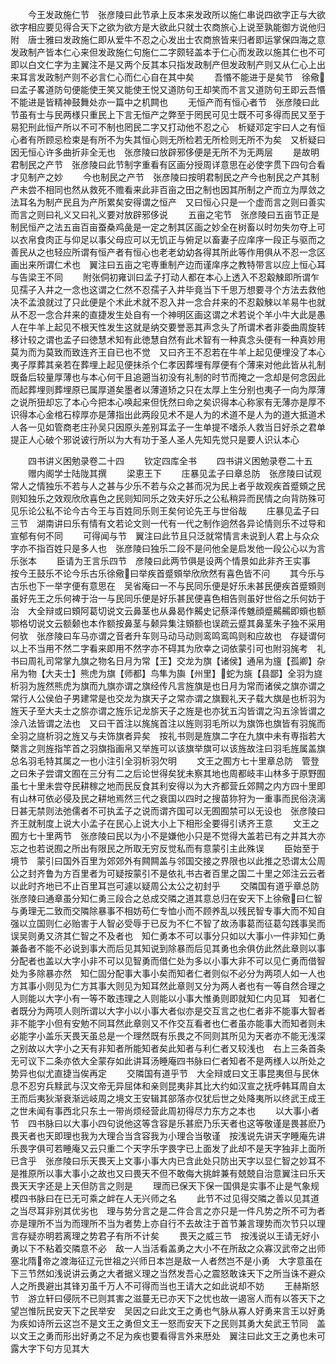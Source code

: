 <!-- { "loadSidebar": true } -->
　　今王发政施仁节　张彦陵曰此节承上反本来发政所以施仁串说四欲字正与大欲欲字相应要见得合天下之欲为欲方是大欲此只就士农商旅心上说至孰能御方说他归附　唐士雅曰发政施仁即从爱牛不忍之心发出士农商旅皆来归者即运掌保四海之意　发政制产皆本仁心来但发政施仁句施仁二字颇轻盖本于仁心而发政以施其仁也不可即以白文仁字为主翼注不是又两个反其本只指发政制产但发政制产则又从仁心上出来耳言发政制产则不必言仁心而仁心自在其中矣
　　吾惽不能进于是矣节　徐儆曰孟子畧道防句便能使王笑又能使王悦又道防句王却笑而不言又道防句王即云吾惽不能进是皆精神鼓舞处亦一篇中之机闗也
　　无恒产而有恒心者节　张彦陵曰此节虽有士与民两様只重民上下言无恒产之弊至于罔民可见士既不可多得而民又至于易犯刑此恒产所以不可不制也罔民二字又打动他不忍之心　析疑邓定宇曰人之有恒心者有所顾忌检束是有所不为失其恒心则无所检若无所检则无所不为矣　又析疑曰因无恒心许多曲折非全无也　张彦陵曰放辟邪侈便是无所不为无两层
　　是故明君制民之产节　张彦陵曰此节制字重看有区画分授周详意思在必使字贯下四句合看才见制产之妙
　　今也制民之产节　张彦陵曰按明君制民之产今也制民之产其制产未尝不相同也然从救死不赡看来此非百亩之田之制也因其所制之产而立为厚敛之法耳名为制产民且为产所累矣安得谓之恒产　又曰恒心只是一个虚而言之则曰善实而言之则曰礼义又曰礼义要对放辟邪侈说
　　五亩之宅节　张彦陵曰五亩节正是制民恒产之法五亩百亩蚕桑鸡彘是一定之制其区画之妙全在树畜以时勿失勿夺上可以衣帛食肉正与仰足以事父母应可以无饥正与俯足以畜妻子应庠序一段正与驱而之善民从之也轻应所谓有恒产者有恒心也老老幼幼各得其所此等作用俱从不忍一念区画出来所谓仁术也　翼注曰五亩之宅専重制产边而谨庠序之教特带言以应上恒心耳与告梁王不同
　　附张侗初雍训曰孟子打动人都在本心上透入不忍觳觫即所谓乍见孺子入井之一念也这谓之仁然不忍孺子入井毕竟当下千思万想要寻个方法去救他决不孟浪就过了只此便是个术此术就不忍入井一念合幷来的不忍觳觫以羊易牛也就从不忍一念合幷来的直捷发生处自有一个神明区画这谓之术若说个羊小牛大此是愚人在牛羊上起见不根天性发生这就是纳交要誉恶其声念头了所谓术者非委曲周旋转移计较之谓也孟子曰徳慧术知有此徳慧自然有此术智有一种真念头便有一种真妙用莫为而为莫致而致连齐王自已也不觉　又曰齐王不忍若在牛羊上起见便埋没了本心夷子厚葬其亲若在葬埋上起见便抺杀个仁孝因葬埋有厚便有个薄来对他此皆从礼制既备后较量厚薄也与本心何干且追遡当初没有礼制的时节而掩之一念却是何念因此而起葬埋则葬埋原已属厚道矣墨者以薄道矫之只在太厚上生分别也夷子一向为厚薄之说所狃却忘了本心今把本心唤起来但怃然曰命之矣识得本心称家有无薄亦是厚不识得本心金棺石椁厚亦是薄指出此两段见术不是人为的术道不是人为的道大抵道术人各一见如管商老庄孙吴只因原头差别耳孟子一生单提不嗜杀人救当日好杀之君单提正人心破个邪说诐行所以为大有功于圣人圣人先知先觉只是要人识认本心




　　四书讲义困勉录卷二十四
　　钦定四库全书
　　四书讲义困勉录卷二十五
　　赠内阁学士陆陇其撰
　　梁恵王下
　　庄暴见孟子曰章总防　张彦陵曰试观常人之情独乐不若与人之甚与少乐不若与众之甚而况为民上者乎故观疾首蹙頞之民则知独乐之效观欣欣喜色之民则知同乐之效夫好乐之公私稍异而民情之向背防殊可见乐论公私不论今古今王与百姓同乐则王矣何论先王与世俗哉
　　庄暴见孟子曰三节　湖南讲曰乐有情有文若论文则一代有一代之制作逈然各异论情则乐不过导和宣郁有何不同
　　可得闻与节　翼注曰此节且只泛就常情言未说到人君上与众众字亦不指百姓只是多人也　张彦陵曰独乐二段不是问他全是启发他一段公心以为言乐张本
　　臣请为王言乐四节　彦陵曰此两节俱是设两个情景如此非齐王实事　按今王鼓乐不论今乐古乐徐儆曰举疾首蹙頞举欣欣然有喜色皆不问
　　其今乐与古乐也下一举字便有意思在　吴省庵曰一不与民同乐便是好乐未甚民便疾首蹙頞则虽好先王之乐何裨于治一与民同乐便是好乐甚民便喜色相告则虽好世俗之乐何妨于治　大全辩或曰頞阿葛切说文云鼻茎也从鼻曷作齃史记蔡泽传魋顔蹙齃齃即頞也额鄂格切说文云额颡也本作额按鼻茎与颡异集注頞额也误疏云蹙其鼻茎朱子独不采用何欤　张彦陵曰车马亦谓之音者升车则马动马动则鸾鸣鸾鸣则和应故也　存疑谓何以上不当用不然二字看来即用不然字亦不碍其为欣幸之词依蒙引可也附羽旄考　礼书曰周礼司常掌九旗之物名日月为常【王】交龙为旗【诸侯】通帛为旜【孤卿】杂帛为物【大夫士】熊虎为旗【师都】鸟隼为旟【州里】蛇为旐【县鄙】全羽为旞析羽为旌然熊虎为旗而九旗亦谓之旗经传凡言旌旗是也日月为常而诸侯之旗亦谓之常行人公侯伯子男建常是也交龙为旗天子之常亦谓之旗觐礼天子载大旗是也析羽为旌天子至大夫士之旂亦谓之旌乐记龙旂天子之旌是也亦犹五沟皆谓之沟五涂皆谓之涂八法皆谓之法也　又曰干首注以旄旄首注以旌则羽毛所以为旗饰也旗皆有羽旄而全羽之旞析羽之旌又与夫饰旗者异矣　按礼书则是旌旗二字在九旗中未有専指若大槩言之则旌指竿首之羽旗指画帛又举旌可以该旗举旗可以该旌故注曰羽毛旌属盖旗总名羽毛特其属之一也小注引全羽析羽欠明
　　文王之囿方七十里章总防　管登之曰朱子尝谓文囿在三分有二之后论世得矣犹未察其地也周都岐丰山林多于原野囿虽七十里未尝夺民耕稼之地而民反食其利安得以为大齐都营丘郊闗之内方四十里即有山林可依必侵及民之耕地焉然三代之衰国以四时之搜苗狝狩为一重事而民俗浇漓日甚无禁则法弛儒者不可执孟子之说而谓齐国可以无囿囿禁可以无设也　张彦陵曰齐王就制度上说大小孟子在民心上说大小上下相形全要得引诱齐王意
　　文王之囿方七十里两节　张彦陵曰民以为小不是嫌他小只是不觉得大盖若已有之并其大亦忘之也若说囿之所出有限民之所取无穷反觉私而有意蒙引主此殊误
　　臣始至于境节　蒙引曰国外百里为郊郊外有闗闗盖与邻国交接之界限也以此推之恐谓太公周公之封齐鲁为方百里者为可疑按蒙引不是依礼书古者百里之国二十里之郊注云云者以此时齐地已不止百里耳岂可遽以疑周公太公之初封乎
　　交隣国有道乎章总防　张彦陵曰通章虽分知仁勇三段合之总成交隣之道其意总归在安天下上徐儆曰仁智与勇理无二致而交隣除暴事不相妨苟仁专恤小而不顾养乱以残民智专事大而不知自强以立国则仁必贻害于人智必受辱于已反为不仁不智了故汤事葛而征葛勾践事吴而误吴则勇又济其仁智之不及者也　知仁勇本不可以事分只如以大事小一件非知仁勇兼备者不能不必说到事大而后见其知说到除暴而后见其勇也余俱仿此然此章则以事分配者也盖以大字小非不可以见智勇而借仁处为多以小事大非不可以见仁勇而借智处为多除暴亦然　知仁固分配事大事小矣而知者仁者则似不必分为两项人如一人也方其事小则见为仁方其事大则见为知耳然此章则又分为两人者也有一等自然合理之人则能以大字小有一等不敢违理之人则能以小事大惟勇则即就知仁内见耳　知者仁者既分为两项人则所谓以大字小以小事大者似亦是交互言之也仁者非不能事大智者非不能字小但有安勉不同耳然此章则又不作交互看者也仁者虽亦能事大而知者则未必能字小盖乐天畏天虽总是一个理然既有乐畏之不同则其所见为天者亦不能无浅深之别故以大字小之天有非知者所能知者矣此知者与利仁者又较浅也　右上三条首条无可议下二条亦依大全蒙存如此讲耳汤睡庵四书脉曰仁者知者不是两様人以所处之势异也似尤直捷当俟再定
　　交隣国有道乎节　大全辩或曰文王事昆夷但与民休息不忍穷兵黩武与汉文帝无异屈体和亲则昆夷非其比大约如汉宣之抚呼韩耳周自太王而后夷狄渐衰渐远岐周之境文王安辑其部落亦仅犹后世之处降夷所以终武王成王之世未闻有事西北只东土一带尚烦经营此周初得尽力东方之本也
　　以大事小者节　四书脉曰以大事小四句说他这等含容是乐甚麽乃乐天者也这等敬谨是畏甚麽乃畏天者也天即理也我为大理合当含容我为小理合当敬谨　按浅说先讲天字睡庵先讲乐畏字俱可若睡庵又云只重二个天字乐字畏字已上面发了此却不是天字独非上面所已含乎　张彦陵曰乐天畏天上文事小事大内已含此处只防出天字以显仁智之妙耳不是推原所以事大事小之故也又曰畏天不但不敢侮大挑衅兼有兢兢自治意翼注曰乐天畏天天字还是上天但防言之则是
　　理而已保天下保一国俱是实事不止是气象规模四书脉曰在已无可乘之衅在人无兴师之名
　　此节不过见得交隣之善以见其道之当尽耳非别其优劣也　理与势分言之是二件合言之亦只是一件凡势之所不可为者亦是理所不当为而理所不当为者势上亦自行不去故注于首节兼言理势而次节只以理言存疑亦明若离理之势君子有所不计矣
　　畏天之威三节　按浅说以王请无好小勇以下不粘着交隣意不必　敌一人当活看盖勇之大小不在所敌之众寡汉武帝之出师塞北隋帝之渡海征辽元世祖之兴师日本岂是敌一人者然岂不是小勇　大字意虽在下三节然如浅说讲云勇之大者据义理之当然发吾心之震怒敢诛天下之所当诛不避众人之所畏避出其锋刃虽千万人不可得而当也王请大之如此说却不妨
　　王赫斯怒节　游立轩曰侵阮不已则其害之滋蔓无已亦天下之忧也故一遏宻人而有以答天下之望岂惟阮民安天下之民举安　吴因之曰此文王之勇也气脉从寡人好勇来言王以好勇为疾如诗所云这岂不是文王之勇但文王一怒而安天下之民则其勇大矣武王节同　盖以文王之勇而形出好勇之不足为疾也要看得言外来厯处　翼注曰此文王之勇也未可露大字下句方见其大
